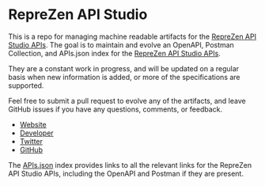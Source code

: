 # RepreZen API StudioThis is a repo for managing machine readable artifacts for the [RepreZen API Studio APIs](http://www.reprezen.com/). The goal is to maintain and evolve an OpenAPI, Postman Collection, and APIs.json index for the [RepreZen API Studio APIs](http://www.reprezen.com/).They are a constant work in progress, and will be updated on a regular basis when new information is added, or more of the specifications are supported.Feel free to submit a pull request to evolve any of the artifacts, and leave GitHub issues if you have any questions, comments, or feedback.- [Website](http://www.reprezen.com/)- [Developer](http://www.reprezen.com/)- [Twitter](https://twitter.com/reprezen_API)- [GitHub](https://github.com/reprezen)The [APIs.json](https://github.com/api-evangelist/reprezen-api-studio/blob/master/apis.json) index provides links to all the relevant links for the RepreZen API Studio APIs, including the OpenAPI and Postman if they are present.